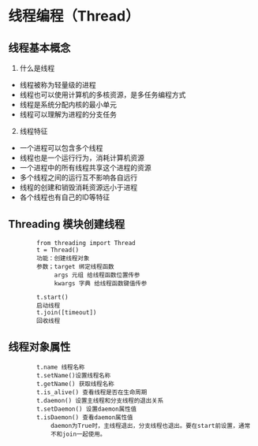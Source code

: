 # 线程编程（Thread）

## 线程基本概念

1. 什么是线程

- 线程被称为轻量级的进程
- 线程也可以使用计算机的多核资源，是多任务编程方式
- 线程是系统分配内核的最小单元
- 线程可以理解为进程的分支任务

2. 线程特征

- 一个进程可以包含多个线程
- 线程也是一个运行行为，消耗计算机资源
- 一个进程中的所有线程共享这个进程的资源
- 多个线程之间的运行互不影响各自远行
- 线程的创建和销毁消耗资源远小于进程
- 各个线程也有自己的ID等特征

## Threading 模块创建线程

            from threading import Thread
            t = Thread()
            功能：创建线程对象
            参数；target 绑定线程函数
                 args 元组 给线程函数位置传参
                 kwargs 字典 给线程函数键值传参

            t.start() 
            启动线程
            t.join([timeout])
            回收线程

## 线程对象属性

            t.name 线程名称
            t.setName()设置线程名称
            t.getName() 获取线程名称
            t.is_alive() 查看线程是否在生命周期
            t.daemon() 设置主线程和分支线程的退出关系
            t.setDaemon() 设置daemon属性值
            t.isDaemon() 查看daemon属性值
                daemon为True时，主线程退出，分支线程也退出。要在start前设置，通常
                不和join一起使用。
